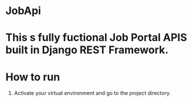 # JobApi
# This s fully fuctional Job Portal APIS built in Django REST Framework.

# How to run
1. Activate your virtual environment and go to the project directory.
